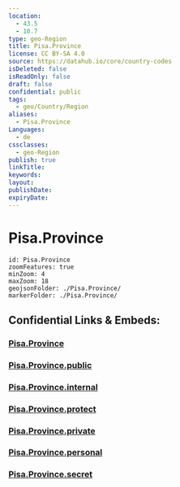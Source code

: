 ```yaml
---
location:
  - 43.5
  - 10.7
type: geo-Region
title: Pisa.Province
license: CC BY-SA 4.0
source: https://datahub.io/core/country-codes
isDeleted: false
isReadOnly: false
draft: false
confidential: public
tags:
  - geo/Country/Region
aliases:
  - Pisa.Province
Languages:
  - de
cssclasses:
  - geo-Region
publish: true
linkTitle:
keywords:
layout:
publishDate:
expiryDate:
---
```


# Pisa.Province

```leaflet
id: Pisa.Province
zoomFeatures: true 
minZoom: 4 
maxZoom: 18
geojsonFolder: ./Pisa.Province/
markerFolder: ./Pisa.Province/
```


## Confidential Links & Embeds: 

### [Pisa.Province](/_Standards/Earth/Continent/Europe/Europe~South/Italy/regions~Italy/Tuscany/Pisa.Province.md) 

### [Pisa.Province.public](/_public/Earth/Continent/Europe/Europe~South/Italy/regions~Italy/Tuscany/Pisa.Province.public.md) 

### [Pisa.Province.internal](/_internal/Earth/Continent/Europe/Europe~South/Italy/regions~Italy/Tuscany/Pisa.Province.internal.md) 

### [Pisa.Province.protect](/_protect/Earth/Continent/Europe/Europe~South/Italy/regions~Italy/Tuscany/Pisa.Province.protect.md) 

### [Pisa.Province.private](/_private/Earth/Continent/Europe/Europe~South/Italy/regions~Italy/Tuscany/Pisa.Province.private.md) 

### [Pisa.Province.personal](/_personal/Earth/Continent/Europe/Europe~South/Italy/regions~Italy/Tuscany/Pisa.Province.personal.md) 

### [Pisa.Province.secret](/_secret/Earth/Continent/Europe/Europe~South/Italy/regions~Italy/Tuscany/Pisa.Province.secret.md)

